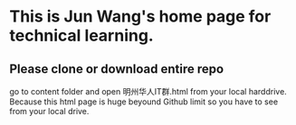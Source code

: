 # This is Jun Wang's home page for technical learning. 
## Please clone or download entire repo
go to content folder and open 明州华人IT群.html from your local harddrive.
Because this html page is huge beyound Github limit so you have to see from your local drive. 
